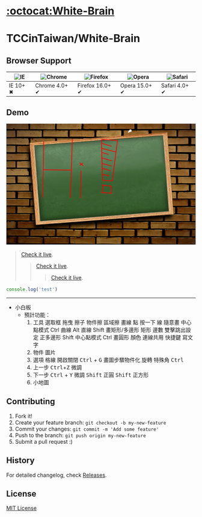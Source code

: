 # [:octocat:White-Brain](http://203.64.91.82/)
TCCinTaiwan/White-Brain
=============
## Browser Support
![IE](https://raw.github.com/alrra/browser-logos/master/internet-explorer/internet-explorer_48x48.png) | ![Chrome](https://raw.github.com/alrra/browser-logos/master/chrome/chrome_48x48.png) | ![Firefox](https://raw.github.com/alrra/browser-logos/master/firefox/firefox_48x48.png) | ![Opera](https://raw.github.com/alrra/browser-logos/master/opera/opera_48x48.png) | ![Safari](https://raw.github.com/alrra/browser-logos/master/safari/safari_48x48.png)
--- | --- | --- | --- | --- |
IE 10+ ✖ | Chrome 4.0+ ✔ | Firefox 16.0+ ✔ | Opera 15.0+ ✔ | Safari 4.0+ ✔ |

## Demo
[![screenshot](screenshot.png)](http://203.64.91.82/)
> [Check it live](http://203.64.91.82/).
>> [Check it live](http://203.64.91.82/).
>>> [Check it live](http://203.64.91.82/).

```js
console.log('test')
```
----
* 小白板
    * 預計功能：
        1. 工具
            選取框
            拖曳
            擦子
                物件擦
                區域擦
            畫線
                點 按一下
                線 隨意畫
                中心點模式 Ctrl
                曲線 Alt
                直線 Shift
            畫矩形/多邊形
                矩形
                邊數 雙擊跳出設定
                正多邊形 Shift
                中心點模式 Ctrl
            畫圓形
            顏色
            連線共用
            快捷鍵
            寫文字
        2. 物件
            圖片
        3. 選項
            格線
                開啟關閉 <kbd>Ctrl</kbd> + <kbd>G</kbd>
            畫圖步驟物件化
            旋轉
                特殊角 <kbd>Ctrl</kbd>
        4. 上一步
            <kbd>Ctrl</kbd>+<kbd>Z</kbd>
            微調
        5. 下一步
            <kbd>Ctrl</kbd> + <kbd>Y</kbd>
            微調
            <kbd>Shift</kbd> 正圓
            <kbd>Shift</kbd> 正方形
        6. 小地圖
## Contributing
1. Fork it!
2. Create your feature branch: `git checkout -b my-new-feature`
3. Commit your changes: `git commit -m 'Add some feature'`
4. Push to the branch: `git push origin my-new-feature`
5. Submit a pull request :)

## History

For detailed changelog, check [Releases](https://github.com/TCCinTaiwan/White-Brain/releases).

## License
[MIT License](https://github.com/TCCinTaiwan/White-Brain/LICENSE)
